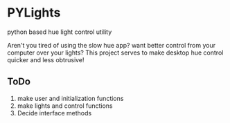 # PYLights

python based hue light control utility

Aren't you tired of using the slow hue app? want better control from your computer over your lights?
This project serves to make desktop hue control quicker and less obtrusive!

## ToDo

1. make user and initialization functions
2. make lights and control functions
3. Decide interface methods
